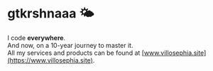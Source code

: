 # gtkrshnaaa 🌤️
I code **everywhere**.  
And now, on a 10-year journey to master it.  
All my services and products can be found at [www.villosephia.site](https://www.villosephia.site).  

